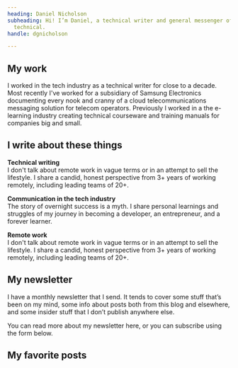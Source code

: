 ```yaml
---
heading: Daniel Nicholson
subheading: Hi! I’m Daniel, a technical writer and general messenger of all things
  technical.
handle: dgnicholson

---
```

## My work

I worked in the tech industry as a technical writer for close to a decade. Most recently I've worked for a subsidiary of Samsung Electronics documenting every nook and cranny of a cloud telecommunications messaging solution for telecom operators. Previously I worked in a the e-learning industry creating technical courseware and training manuals for companies big and small.

## I write about these things

**Technical writing**  
I don't talk about remote work in vague terms or in an attempt to sell the lifestyle. I share a candid, honest perspective from 3+ years of working remotely, including leading teams of 20+.

**Communication in the tech industry**  
The story of overnight success is a myth. I share personal learnings and struggles of my journey in becoming a developer, an entrepreneur, and a forever learner.

**Remote work**  
I don't talk about remote work in vague terms or in an attempt to sell the lifestyle. I share a candid, honest perspective from 3+ years of working remotely, including leading teams of 20+.

## My newsletter
I have a monthly newsletter that I send. It tends to cover some stuff that’s been on my mind, some info about posts both from this blog and elsewhere, and some insider stuff that I don’t publish anywhere else.

You can read more about my newsletter here, or you can subscribe using the form below.

## My favorite posts